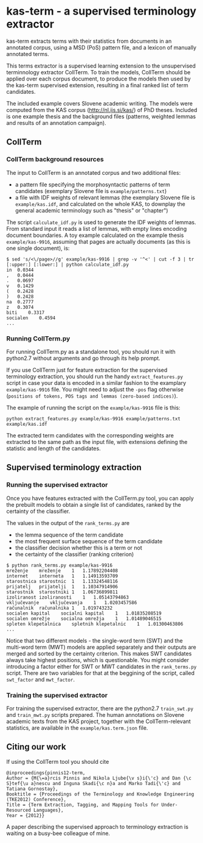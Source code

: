 # kas-term - a supervised terminology extractor

kas-term extracts terms with their statistics from documents in an annotated corpus,
using a MSD (PoS) pattern file,
and a lexicon of manually annotated terms. 

This terms extractor is a supervised learning extension to
the unsupervised terminnology extractor CollTerm.
To train the models, CollTerm should be applied over each corpus document, to produce the models then used
by the kas-term supervised extension, resulting in a final ranked list of term candidates.

The included example covers Slovene academic writing.
The models were computed from the KAS corpus (http://nl.ijs.si/kas/) of PhD theses.
Included is one example thesis and the background files (patterns, weighted lemmas and results of an annotation campaign).

## CollTerm

### CollTerm background resources

The input to CollTerm is an annotated corpus and two additional files:
- a pattern file specifying the morphosyntactic patterns of term candidates
(exemplary Slovene file is ```example/patterns.txt```)
- a file with IDF weights of relevant lemmas (the exemplary Slovene file is ```example/kas.idf```,
and calculated on the whole KAS, to downplay the general academic terminology such as "thesis" or "chapter")

The script ```calculate_idf.py``` is used to generate the IDF weights of lemmas.
From standard input it reads a list of lemmas,
with empty lines encoding document boundaries.
A toy example calculated on the example thesis ```example/kas-9916```,
assuming that pages are actually documents (as this is one single document), is:

```
$ sed 's/<\/page>//g' example/kas-9916 | grep -v '^<' | cut -f 3 | tr [:upper:] [:lower:] | python calculate_idf.py
in	0.0344
,	0.0444
.	0.0697
v	0.1429
(	0.2428
)	0.2428
na	0.2777
z	0.3074
biti	0.3317
socialen	0.4594
...
```

### Running CollTerm.py

For running CollTerm.py as a standalone tool, you should run it with
python2.7 without arguments and go through its help prompt.

If you use CollTerm just for feature extraction for the supervised
terminology extraction, you should run the handy
```extract_features.py``` script in case your data is encoded in a
similar fashion to the examplary ```example/kas-9916``` file. You
might need to adjust the ```-pos``` flag otherwise (```positions of
tokens, POS tags and lemmas (zero-based indices)```).

The example of running the script on the ```example/kas-9916``` file is this:

```
python extract_features.py example/kas-9916 example/patterns.txt example/kas.idf
```

The extracted term candidates with the corresponding weights are extracted to the same path as the input file, with extensions defining the statistic and length of the candidates.

## Supervised terminology extraction

### Running the supervised extractor

Once you have features extracted with the CollTerm.py tool, you can apply the prebuilt models to obtain a single list of candidates, ranked by the certainty of the classifier.

The values in the output of the ```rank_terms.py``` are
- the lemma sequence of the term candidate
- the most frequent surface sequence of the term candidate
- the classifier decision whether this is a term or not
- the certainty of the classifier (ranking criterion)

```
$ python rank_terms.py example/kas-9916
mreženje	mreženje	1	1.17892204408
internet	interneta	1	1.14913593709
starostnica	starostnic	1	1.13324548116
prijatelj	prijatelji	1	1.10347914906
starostnik	starostniki	1	1.06736899811
izoliranost	izoliranosti	1	1.05143794863
vključevanje	vključevanja	1	1.0203457586
računalnik	računalnika	1	1.019743232
socialen kapital	socialni kapital	1	1.01835208519
socialen omrežje	socialna omrežja	1	1.01489046515
spleten klepetalnica	spletnih klepetalnic	1	1.01300463806
...
```

Notice that two different models - the single-word term (SWT) and the multi-word term (MWT) models are applied separately and their outputs are merged and sorted by the certainty criterion. This makes SWT candidates always take highest positions, which is questionable. You might consider introducing a factor either for SWT or MWT candidates in the ```rank_terms.py``` script. There are two variables for that at the beggining of the script, called ```swt_factor``` and ```mwt_factor```.

### Training the supervised extractor

For training the supervised extractor, there are the python2.7 ```train_swt.py``` and ```train_mwt.py``` scripts prepared. The human annotations on Slovene academic texts from the KAS project, together with the CollTerm-relevant statistics, are available in the ```example/kas.term.json``` file.

## Citing our work

If using the CollTerm tool you should cite
```
@inproceedings{pinnis12-term,
Author = {M{\=a}rcis Pinnis and Nikola Ljube{\v s}i{\'c} and Dan {\c S}tef{\u a}nescu and Inguna Skadi{\c n}a and Marko Tadi{\'c} and Tatiana Gornostay},
Booktitle = {Proceedings of the Terminology and Knowledge Engineering (TKE2012) Conference},
Title = {Term Extraction, Tagging, and Mapping Tools for Under-Resourced Languages},
Year = {2012}}
```

A paper describing the supervised approach to terminology extraction is waiting on a busy-bee colleague of mine.
